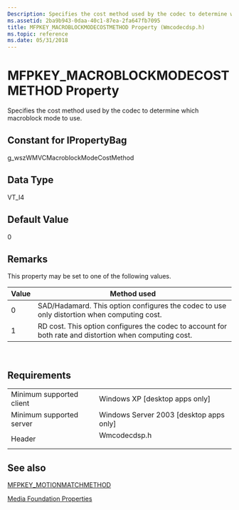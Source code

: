 ```yaml
---
Description: Specifies the cost method used by the codec to determine which macroblock mode to use.
ms.assetid: 2ba9b943-0daa-40c1-87ea-2fa647fb7095
title: MFPKEY_MACROBLOCKMODECOSTMETHOD Property (Wmcodecdsp.h)
ms.topic: reference
ms.date: 05/31/2018
---
```


# MFPKEY\_MACROBLOCKMODECOSTMETHOD Property

Specifies the cost method used by the codec to determine which macroblock mode to use.

## Constant for IPropertyBag

g\_wszWMVCMacroblockModeCostMethod

## Data Type

VT\_I4

## Default Value

0

## Remarks

This property may be set to one of the following values.



| Value | Method used                                                                                            |
|-------|--------------------------------------------------------------------------------------------------------|
| 0     | SAD/Hadamard. This option configures the codec to use only distortion when computing cost.             |
| 1     | RD cost. This option configures the codec to account for both rate and distortion when computing cost. |



 

## Requirements



|                                     |                                                                                         |
|-------------------------------------|-----------------------------------------------------------------------------------------|
| Minimum supported client<br/> | Windows XP \[desktop apps only\]<br/>                                             |
| Minimum supported server<br/> | Windows Server 2003 \[desktop apps only\]<br/>                                    |
| Header<br/>                   | <dl> <dt>Wmcodecdsp.h</dt> </dl> |



## See also

<dl> <dt>

[MFPKEY\_MOTIONMATCHMETHOD](mfpkey-motionmatchmethodproperty.md)
</dt> <dt>

[Media Foundation Properties](media-foundation-properties.md)
</dt> </dl>

 

 




